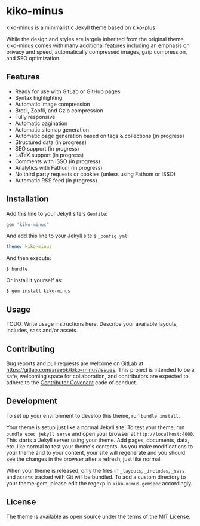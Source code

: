 # kiko-minus

kiko-minus is a minimalistic Jekyll theme based on [kiko-plus](https://github.com/aweekj/Kiko-plus)

While the design and styles are largely inherited from the original theme, kiko-minus comes with many additional features including an emphasis on privacy and speed, automatically compressed images, gzip compression, and SEO optimization.

## Features
- Ready for use with GitLab or GitHub pages
- Syntax highlighting
- Automatic image compression
- Brotli, Zopfli, and Gzip compression
- Fully responsive
- Automatic pagination
- Automatic sitemap generation
- Automatic page generation based on tags & collections (in progress)
- Structured data (in progress)
- SEO support (in progress)
- LaTeX support (in progress)
- Comments with ISSO (in progress)
- Analytics with Fathom (in progress)
- No third party requests or cookies (unless using Fathom or ISSO)
- Automatic RSS feed (in progress)

## Installation

Add this line to your Jekyll site's `Gemfile`:

```ruby
gem "kiko-minus"
```

And add this line to your Jekyll site's `_config.yml`:

```yaml
theme: kiko-minus
```

And then execute:

    $ bundle

Or install it yourself as:

    $ gem install kiko-minus

## Usage

TODO: Write usage instructions here. Describe your available layouts, includes, sass and/or assets.

## Contributing

Bug reports and pull requests are welcome on GitLab at https://gitlab.com/areebk/kiko-minus/issues. This project is intended to be a safe, welcoming space for collaboration, and contributors are expected to adhere to the [Contributor Covenant](http://contributor-covenant.org) code of conduct.

## Development

To set up your environment to develop this theme, run `bundle install`.

Your theme is setup just like a normal Jekyll site! To test your theme, run `bundle exec jekyll serve` and open your browser at `http://localhost:4000`. This starts a Jekyll server using your theme. Add pages, documents, data, etc. like normal to test your theme's contents. As you make modifications to your theme and to your content, your site will regenerate and you should see the changes in the browser after a refresh, just like normal.

When your theme is released, only the files in `_layouts`, `_includes`, `_sass` and `assets` tracked with Git will be bundled.
To add a custom directory to your theme-gem, please edit the regexp in `kiko-minus.gemspec` accordingly.

## License

The theme is available as open source under the terms of the [MIT License](https://opensource.org/licenses/MIT).

